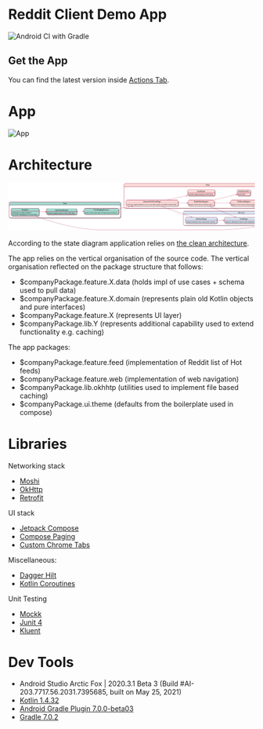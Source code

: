 # Reddit Client Demo App

![Android CI with Gradle](https://github.com/tomkoptel/yetanotherreddit/workflows/Android%20CI%20with%20Gradle/badge.svg)

## Get the App
You can find the latest version inside [Actions Tab](https://github.com/tomkoptel/sliide-task/actions).

# App
![App](https://github.com/tomkoptel/yetanotherreddit/blob/develop/app.gif?raw=true)

# Architecture
![Architecture](./docs/pics/architecture.png)

According to the state diagram application relies on [the clean architecture](https://www.freecodecamp.org/news/a-quick-introduction-to-clean-architecture-990c014448d2/).

The app relies on the vertical organisation of the source code.
The vertical organisation reflected on the package structure that follows:

- $companyPackage.feature.X.data (holds impl of use cases + schema used to pull data)
- $companyPackage.feature.X.domain (represents plain old Kotlin objects and pure interfaces)
- $companyPackage.feature.X (represents UI layer)
- $companyPackage.lib.Y (represents additional capability used to extend functionality e.g. caching)

The app packages:

- $companyPackage.feature.feed (implementation of Reddit list of Hot feeds)
- $companyPackage.feature.web (implementation of web navigation)
- $companyPackage.lib.okhhtp (utilities used to implement file based caching)
- $companyPackage.ui.theme (defaults from the boilerplate used in compose)

# Libraries
Networking stack
- [Moshi](https://github.com/square/moshi)
- [OkHttp](https://square.github.io/okhttp/)
- [Retrofit](https://square.github.io/retrofit/)

UI stack
- [Jetpack Compose](https://developer.android.com/jetpack/compose)
- [Compose Paging](https://developer.android.com/jetpack/androidx/releases/paging)
- [Custom Chrome Tabs](https://developer.chrome.com/docs/android/custom-tabs/overview/)

Miscellaneous:
- [Dagger Hilt](https://dagger.dev/hilt/)
- [Kotlin Coroutines](https://developer.android.com/kotlin/coroutines)

Unit Testing
- [Mockk](https://github.com/mockk/mockk)
- [Junit 4](https://junit.org/junit4/)
- [Kluent](https://github.com/MarkusAmshove/Kluent)

# Dev Tools
- Android Studio Arctic Fox | 2020.3.1 Beta 3 (Build #AI-203.7717.56.2031.7395685, built on May 25, 2021)
- [Kotlin 1.4.32](https://github.com/JetBrains/kotlin/releases/tag/v1.4.31)
- [Android Gradle Plugin 7.0.0-beta03](https://developer.android.com/studio/releases/gradle-plugin)
- [Gradle 7.0.2](https://gradle.org/releases/)
